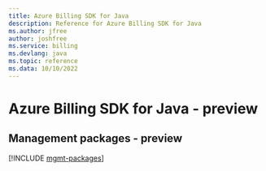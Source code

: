 ```yaml
---
title: Azure Billing SDK for Java
description: Reference for Azure Billing SDK for Java
ms.author: jfree
author: joshfree
ms.service: billing
ms.devlang: java
ms.topic: reference
ms.data: 10/10/2022
---
```

# Azure Billing SDK for Java - preview

## Management packages - preview
[!INCLUDE [mgmt-packages](billing-mgmt-index.md)]